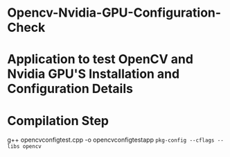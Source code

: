 # Opencv-Nvidia-GPU-Configuration-Check
# Application to test OpenCV and Nvidia GPU'S Installation and Configuration Details
# Compilation Step
g++ opencvconfigtest.cpp -o opencvconfigtestapp `pkg-config --cflags --libs opencv`


